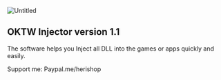  ![Untitled](https://github.com/user-attachments/assets/0826b6a8-dbc3-46cb-907b-2e1ce4c45af3)

OKTW Injector 
version 1.1
--------------
The software helps you Inject all DLL into the games or apps quickly and easily.

Support me:
Paypal.me/herishop
